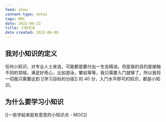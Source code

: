```yaml
---
feed: show
content-type: notes
tags: MOC
date: 2022-06-23
title: 小知识点
date created: 2022-06-09
---
```


## 我对小知识的定义

任何小知识，对专业人士来说，可能都是要付出一生去精进。但是我的目的是接触不同的领域，满足好奇心，比如游泳，攀岩等等，我只需要入门就够了。所以我将一切我只需要达到 [[学习目标的分级]] 的 40 分，入门水平即可的知识，都是小知识。

## 为什么要学习小知识

[[一些学起来挺有意思的小知识点 - MOC]]
